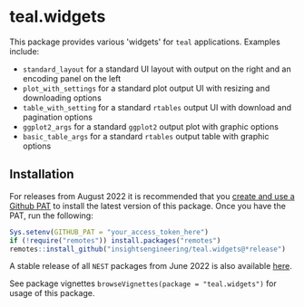 # teal.widgets

This package provides various 'widgets' for `teal` applications. Examples include:

- `standard_layout` for a standard UI layout with output on the right and an encoding panel on the left
- `plot_with_settings` for a standard plot output UI with resizing and downloading options
- `table_with_setting` for a standard `rtables` output UI with download and pagination options
- `ggplot2_args` for a standard `ggplot2` output plot with graphic options
- `basic_table_args` for a standard `rtables` output table with graphic options

## Installation

For releases from August 2022 it is recommended that you [create and use a Github PAT](https://docs.github.com/en/github/authenticating-to-github/keeping-your-account-and-data-secure/creating-a-personal-access-token) to install the latest version of this package. Once you have the PAT, run the following:

```r
Sys.setenv(GITHUB_PAT = "your_access_token_here")
if (!require("remotes")) install.packages("remotes")
remotes::install_github("insightsengineering/teal.widgets@*release")
```

A stable release of all `NEST` packages from June 2022 is also available [here](https://github.com/insightsengineering/depository#readme).

See package vignettes `browseVignettes(package = "teal.widgets")` for usage of this package.
